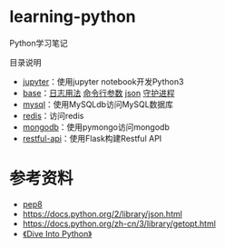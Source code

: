 # learning-python

Python学习笔记

目录说明

- [jupyter](jupyter)：使用jupyter notebook开发Python3
- [base](base)：[日志用法](base/log.py) [命令行参数](base/cmdline.py) [json](base/json-sample.py) [守护进程](base/daemon.py)
- [mysql](mysql)：使用MySQLdb访问MySQL数据库
- [redis](redis)：访问redis
- [mongodb](mongodb)：使用pymongo访问mongodb
- [restful-api](restful-api)：使用Flask构建Restful API

# 参考资料

- [pep8](https://www.python.org/dev/peps/pep-0008/)
- https://docs.python.org/2/library/json.html
- https://docs.python.org/zh-cn/3/library/getopt.html
- [《Dive Into Python》](https://book.douban.com/subject/1440658/)